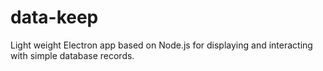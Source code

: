 # data-keep
Light weight Electron app based on Node.js for displaying and interacting with simple database records.
